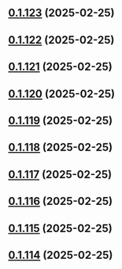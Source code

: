 ## [0.1.123](https://github.com/binary-braids/terraform-oracle/compare/v0.1.122...v0.1.123) (2025-02-25)



## [0.1.122](https://github.com/binary-braids/terraform-oracle/compare/v0.1.121...v0.1.122) (2025-02-25)



## [0.1.121](https://github.com/binary-braids/terraform-oracle/compare/v0.1.120...v0.1.121) (2025-02-25)



## [0.1.120](https://github.com/binary-braids/terraform-oracle/compare/v0.1.119...v0.1.120) (2025-02-25)



## [0.1.119](https://github.com/binary-braids/terraform-oracle/compare/v0.1.118...v0.1.119) (2025-02-25)



## [0.1.118](https://github.com/binary-braids/terraform-oracle/compare/v0.1.117...v0.1.118) (2025-02-25)



## [0.1.117](https://github.com/binary-braids/terraform-oracle/compare/v0.1.116...v0.1.117) (2025-02-25)



## [0.1.116](https://github.com/binary-braids/terraform-oracle/compare/v0.1.115...v0.1.116) (2025-02-25)



## [0.1.115](https://github.com/binary-braids/terraform-oracle/compare/v0.1.114...v0.1.115) (2025-02-25)



## [0.1.114](https://github.com/binary-braids/terraform-oracle/compare/v0.1.113...v0.1.114) (2025-02-25)



